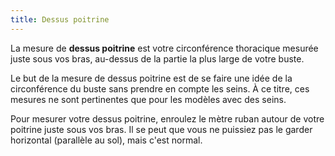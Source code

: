 ```yaml
---
title: Dessus poitrine
---
```


La mesure de **dessus poitrine** est votre circonférence thoracique mesurée juste sous vos bras, au-dessus de la partie la plus large de votre buste.

Le but de la mesure de dessus poitrine est de se faire une idée de la circonférence du buste sans prendre en compte les seins. À ce titre, ces mesures ne sont pertinentes que pour les modèles avec des seins.

Pour mesurer votre dessus poitrine, enroulez le mètre ruban autour de votre poitrine juste sous vos bras. Il se peut que vous ne puissiez pas le garder horizontal (parallèle au sol), mais c'est normal.
